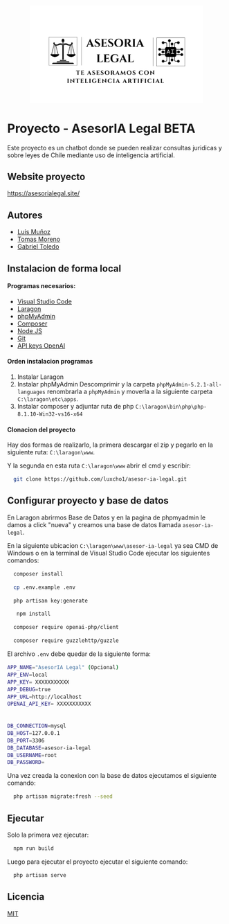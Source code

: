 <p align="center">
  <a href="asesorialegal.site" target="_blank">
    <img src="https://raw.githubusercontent.com/luxcho1/asesoria-beta/main/public/images/logo_pagina_web.svg" width="400" alt="Logo Asesoría Beta">
  </a>
</p>

# Proyecto - AsesorIA Legal BETA

Este proyecto es un chatbot donde se pueden realizar consultas juridicas y sobre leyes de Chile mediante uso de inteligencia artificial.

## Website proyecto

https://asesorialegal.site/

## Autores

- [Luis Muñoz](https://github.com/luxcho1)
- [Tomas Moreno](https://github.com/Tomi880)
- [Gabriel Toledo](https://github.com/Gabro22)

## Instalacion de forma local
#### Programas necesarios:
- [Visual Studio Code](https://code.visualstudio.com/)
- [Laragon](https://laragon.org/download/index.html)
- [phpMyAdmin](https://www.phpmyadmin.net/downloads/)
- [Composer](https://getcomposer.org/download/)
- [Node JS](https://nodejs.org/en)
- [Git](https://git-scm.com/downloads)
- [API keys OpenAI](https://platform.openai.com/api-keys)

#### Orden instalacion programas

1. Instalar Laragon
2. Instalar phpMyAdmin
Descomprimir y la carpeta `phpMyAdmin-5.2.1-all-languages` renombrarla a `phpMyAdmin` y moverla a la siguiente carpeta `C:\laragon\etc\apps`.
3. Instalar composer y adjuntar ruta de php `C:\laragon\bin\php\php-8.1.10-Win32-vs16-x64`

#### Clonacion del proyecto

Hay dos formas de realizarlo, la primera descargar el zip y pegarlo en la siguiente ruta: `C:\laragon\www`.

Y la segunda en esta ruta `C:\laragon\www` abrir el cmd y escribir: 
```bash
  git clone https://github.com/luxcho1/asesor-ia-legal.git
```

## Configurar proyecto y base de datos
En Laragon abrirmos Base de Datos y en la pagina de phpmyadmin le damos a click "nueva" y creamos una base de datos llamada `asesor-ia-legal`.

En la siguiente ubicacion `C:\laragon\www\asesor-ia-legal` ya sea CMD de Windows o en la terminal de Visual Studio Code ejecutar los siguientes comandos:

```bash
  composer install
```

```bash
  cp .env.example .env
```
```bash
  php artisan key:generate
```
```bash
   npm install
```
```bash
  composer require openai-php/client
```
```bash
  composer require guzzlehttp/guzzle
```

El archivo `.env` debe quedar de la siguiente forma:
```bash
APP_NAME="AsesorIA Legal" (Opcional)
APP_ENV=local
APP_KEY= XXXXXXXXXXX
APP_DEBUG=true
APP_URL=http://localhost
OPENAI_API_KEY= XXXXXXXXXXX


DB_CONNECTION=mysql
DB_HOST=127.0.0.1
DB_PORT=3306
DB_DATABASE=asesor-ia-legal
DB_USERNAME=root
DB_PASSWORD=
```

Una vez creada la conexion con la base de datos ejecutamos el siguiente comando: 
```bash
  php artisan migrate:fresh --seed
```
## Ejecutar
Solo la primera vez ejecutar:
```bash
  npm run build
```
Luego para ejecutar el proyecto ejecutar el siguiente comando:

```bash
  php artisan serve
```
## Licencia

[MIT](https://choosealicense.com/licenses/mit/)
